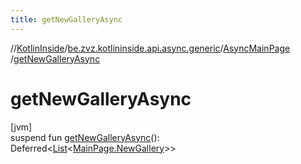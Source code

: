 ```yaml
---
title: getNewGalleryAsync
---
```

//[KotlinInside](../../../index.html)/[be.zvz.kotlininside.api.async.generic](../index.html)/[AsyncMainPage](index.html)
/[getNewGalleryAsync](get-new-gallery-async.html)

# getNewGalleryAsync

[jvm]\
suspend fun [getNewGalleryAsync](get-new-gallery-async.html)():
Deferred<[List](https://kotlinlang.org/api/latest/jvm/stdlib/kotlin.collections/-list/index.html)<[MainPage.NewGallery](
../../be.zvz.kotlininside.api.generic/-main-page/-new-gallery/index.html)>>




